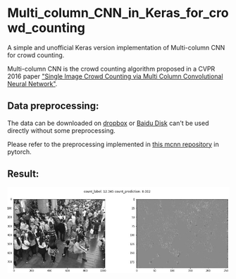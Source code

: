 # Multi_column_CNN_in_Keras_for_crowd_counting
A simple and unofficial Keras version implementation of Multi-column CNN for crowd counting.



Multi-column CNN is the crowd counting algorithm proposed in a CVPR 2016 paper ["Single Image Crowd Counting via Multi Column Convolutional Neural Network"](https://www.cv-foundation.org/openaccess/content_cvpr_2016/papers/Zhang_Single-Image_Crowd_Counting_CVPR_2016_paper.pdf).



## Data preprocessing:

The data can be downloaded on [dropbox](<https://www.dropbox.com/s/fipgjqxl7uj8hd5/ShanghaiTech.zip?dl=0>) or [Baidu Disk](<http://pan.baidu.com/s/1nuAYslz>) can't be used directly without some preprocessing.

Please refer to the preprocessing implemented in [this mcnn repository]((https://github.com/svishwa/crowdcount-mcnn#data-setup)) in pytorch.



## Result:

![sample](images/sample.jpg)

